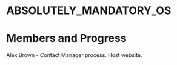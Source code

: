 # ABSOLUTELY_MANDATORY_OS

# Members and Progress
Alex Brown - Contact Manager process. Host website.